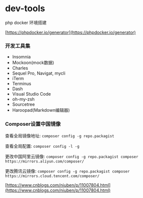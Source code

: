 # dev-tools

php docker 环境搭建

[https://phpdocker.io/generator](https://phpdocker.io/generator)

### 开发工具集

+ Insomnia
+ Mockoon(mock数据)
+ Charles
+ Sequel Pro, Navigat, mycli
+ iTerm
+ Terminus
+ Dash
+ Visual Studio Code
+ oh-my-zsh
+ Sourcetree
+ Haroopad(Markdown编辑器)

### Composer设置中国镜像

查看全局镜像地址: `composer config -g repo.packagist`

查看全局配置: `composer config -l -g`

更改中国阿里云镜像: `composer config -g repo.packagist composer https://mirrors.aliyun.com/composer/`

更改腾讯云镜像: `composer config -g repo.packagist composer https://mirrors.cloud.tencent.com/composer/`

[https://www.cnblogs.com/niuben/p/11007804.html](https://www.cnblogs.com/niuben/p/11007804.html)
